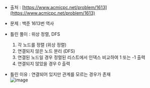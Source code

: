 - 출처 : [https://www.acmicpc.net/problem/1613](https://www.acmicpc.net/problem/1613)

- 문제 : 백준 1613번 역사

- 틀린 풀이 : 위상 정렬, DFS
    1. 각 노드를 정렬 (위상 정렬)
    2. 연결되지 않은 노드 분리 (DFS)
    3. 연결된 노드일 경우 정렬된 리스트에서 인덱스 비교하여 1 또는 -1 출력
    4. 연결되지 않았을 경우 0 출력


- 틀린 이유 : 연결되어 있지만 관계를 모르는 경우가 존재  
    ![image](https://user-images.githubusercontent.com/28583563/104286494-75ce2980-54f8-11eb-9be9-0ace0933d311.png)